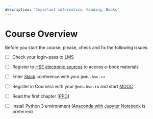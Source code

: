 ```yaml
---
description: 'Important information, Grading, Books'
---
```


# Course Overview

Before you start the course, please, check and fix the following issues:

* [ ] Check your login-pass to [LMS](https://lms.hse.ru/)
* [ ] Register to [HSE electronic sources](http://library.spb.hse.ru/en/el_resources_en) to access e-book materials
* [ ] Enter [Slack](../) conference with your `@edu.hse.ru`
* [ ] Register in Coursera with your `@edu.hse.ru` and start [MOOC](grading/mooc.md)
* [ ] Read the first chapter \[[PPD](../)\]
* [ ] Install Python 3 environment \([Anaconda with Jupyter Notebook](https://www.anaconda.com/products/individual) is preferred\)



